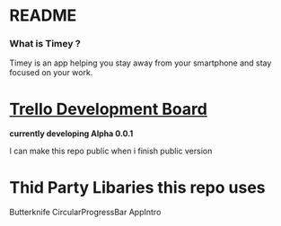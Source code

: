 # README #

### What is Timey ? ###
Timey is an app helping you stay away from your smartphone and stay focused on your work. 

# [**Trello Development Board**](https://trello.com/b/lHNVOWHC/timey-development-board) #

**currently developing Alpha 0.0.1**


I can make this repo public when i finish public version


# Thid Party Libaries this repo uses #
Butterknife
CircularProgressBar
AppIntro
